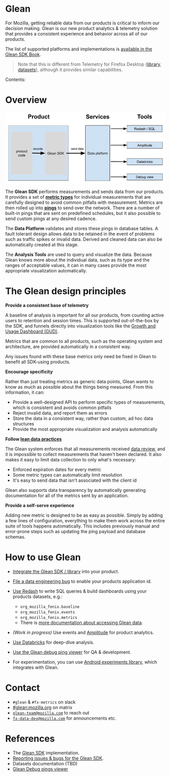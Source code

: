 # Glean

For Mozilla, getting reliable data from our products is critical to inform our decision making. Glean is our new product analytics & telemetry solution that provides a consistent experience and behavior across all of our products.

The list of supported platforms and implementations is [available in the Glean SDK Book](https://mozilla.github.io/glean/book/dev/core/internal/implementations.html).

> Note that this is different from Telemetry for Firefox Desktop ([library](https://firefox-source-docs.mozilla.org/toolkit/components/telemetry/telemetry/index.html), [datasets](../choosing_a_dataset.md)), although it provides similar capabilities.

Contents:

<!-- toc -->

# Overview

![drawing](../../assets/Glean_overview.jpg)

The **Glean SDK** performs measurements and sends data from our products.
It provides a set of **[metric types](https://mozilla.github.io/glean/book/user/metrics)** for individual measurements that are carefully designed to avoid common pitfalls with measurement.
Metrics are then rolled up into **[pings](https://mozilla.github.io/glean/book/user/pings)** to send over the network.
There are a number of built-in pings that are sent on predefined schedules, but it also possible to send custom pings at any desired cadence.

The **Data Platform** validates and stores these pings in database tables.
A fault tolerant design allows data to be retained in the event of problems such as traffic spikes or invalid data.
Derived and cleaned data can also be automatically created at this stage.

The **Analysis Tools** are used to query and visualize the data.
Because Glean knows more about the individual data, such as its type and the ranges of acceptable values, it can in many cases provide the most appropriate visualization automatically.

<!-- TODO: Link to GLAM -->

# The Glean design principles

**Provide a consistent base of telemetry**

  A baseline of analysis is important for all our products, from counting active users to retention and session times. This is supported out-of-the-box by the SDK, and funnels directly into visualization tools like the [Growth and Usage Dashboard (GUD)](../tools/gud.html).

  Metrics that are common to all products, such as the operating system and architecture, are provided automatically in a consistent way.

  Any issues found with these base metrics only need be fixed in Glean to benefit all SDK-using products.

**Encourage specificity**

  Rather than just treating metrics as generic data points, Glean wants to know as much as possible about the things being measured.
  From this information, it can:

  - Provide a well-designed API to perform specific types of measurements, which is consistent and avoids common pitfalls
  - Reject invalid data, and report them as errors
  - Store the data in a consistent way, rather than custom, ad hoc data structures
  - Provide the most appropriate visualization and analysis automatically

**Follow [lean data practices](https://leandatapractices.com/)**

  The Glean system enforces that all measurements received [data review](https://wiki.mozilla.org/Firefox/Data_Collection), and it is impossible to collect measurements that haven't been declared.
  It also makes it easy to limit data collection to only what's necessary:

  - Enforced expiration dates for every metric
  - Some metric types can automatically limit resolution
  - It's easy to send data that isn't associated with the client id

  Glean also supports data transparency by automatically generating documentation for all of the metrics sent by an application.

**Provide a self-serve experience**

  Adding new metric is designed to be as easy as possible.
  Simply by adding a few lines of configuration, everything to make them work across the entire suite of tools happens automatically.
  This includes previously manual and error-prone steps such as updating the ping payload and database schemas.

# How to use Glean

* [Integrate the Glean SDK / library](https://mozilla.github.io/glean/book/user/adding-glean-to-your-project.html) into your product.
* [File a data engineering bug](https://bugzilla.mozilla.org/enter_bug.cgi?product=Data%20Platform%20and%20Tools&component=General&short_desc=Glean:%20Enable%20application%20id%20org.mozilla.myProduct) to enable your products application id.
* [Use Redash](https://sql.telemetry.mozilla.org/) to write SQL queries & build dashboards using your products datasets, e.g.:
  * `org_mozilla_fenix.baseline`
  * `org_mozilla_fenix.events`
  * `org_mozilla_fenix.metrics`
  * There is [more documentation about accessing Glean data](accessing_glean_data.md).

* _(Work in progress)_ Use events and [Amplitude](https://sso.mozilla.com/amplitude) for product analytics.
* [Use Databricks](https://sso.mozilla.com/databricks) for deep-dive analysis.
* [Use the Glean debug ping viewer](debug_ping_view.md) for QA & development.
* For experimentation, you can use [Android experiments library](https://github.com/mozilla-mobile/android-components/blob/master/components/service/experiments/README.md), which integrates with Glean.

# Contact

*   `#glean` & `#fx-metrics` on slack
*   [#glean:mozilla.org](https://chat.mozilla.org/#/room/#glean:mozilla.org) on matrix
*   [`glean-team@mozilla.com`](mailto:glean-team@mozilla.com) to reach out
*   [`fx-data-dev@mozilla.com`](mailto:fx-data-dev@mozilla.com) for announcements etc.

# References

* The [Glean SDK](https://github.com/mozilla/glean/) implementation.
* [Reporting issues & bugs for the Glean SDK](https://bugzilla.mozilla.org/enter_bug.cgi?product=Data%20Platform%20and%20Tools&component=Glean%3A%20SDK).
* Datasets documentation (TBD)
* [Glean Debug pings viewer](https://debug-ping-preview.firebaseapp.com/)

